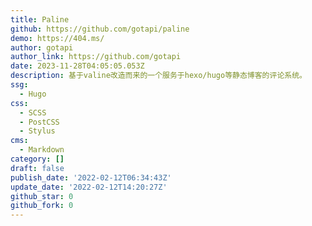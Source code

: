 ```yaml
---
title: Paline
github: https://github.com/gotapi/paline
demo: https://404.ms/
author: gotapi
author_link: https://github.com/gotapi
date: 2023-11-28T04:05:05.053Z
description: 基于valine改造而来的一个服务于hexo/hugo等静态博客的评论系统。
ssg:
  - Hugo
css:
  - SCSS
  - PostCSS
  - Stylus
cms:
  - Markdown
category: []
draft: false
publish_date: '2022-02-12T06:34:43Z'
update_date: '2022-02-12T14:20:27Z'
github_star: 0
github_fork: 0
---
```

